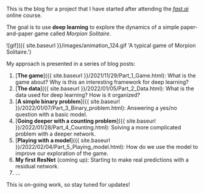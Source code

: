 This is the blog for a project that I have started after attending the [*fast.ai*](https://www.fast.ai/) online course. 

The goal is to use **deep learning** to explore the dynamics of a simple paper-and-paper game called *Morpion Solitaire*.

![gif]({{ site.baseurl }}/images/animation_124.gif 'A typical game of Morpion Solitaire.')

My approach is presented in a series of blog posts:

1. [**The game**]({{ site.baseurl }}/2021/11/29/Part_1_Game.html): What is the game about? Why is this an interesting framework for deep learning?
2. [**The data**]({{ site.baseurl }}/2022/01/05/Part_2_Data.html): What is the data used for deep learning? How is it organized?
3. [**A simple binary problem**]({{ site.baseurl }}/2022/01/07/Part_3_Binary_problem.html): Answering a yes/no question with a basic model.
4. [**Going deeper with a counting problem**]({{ site.baseurl }}/2022/01/28/Part_4_Counting.html): Solving a more complicated problem with a deeper network.
5. [**Playing with a model**]({{ site.baseurl }}/2022/02/04/Part_5_Playing_model.html): How do we use the model to improve our exploration of the game.
6. **My first ResNet** (coming up): Starting to make real predictions with a residual network.
7. ...

This is on-going work, so stay tuned for updates!

